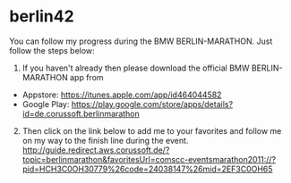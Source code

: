 # berlin42

You can follow my progress during the BMW BERLIN-MARATHON. Just follow the steps below:

1. If you haven't already then please download the official BMW BERLIN-MARATHON app from
  - Appstore: https://itunes.apple.com/app/id464044582
  - Google Play: https://play.google.com/store/apps/details?id=de.corussoft.berlinmarathon

2. Then click on the link below to add me to your favorites and follow me on my way to the finish line during the event.
http://guide.redirect.aws.corussoft.de/?topic=berlinmarathon&favoritesUrl=comscc-eventsmarathon2011://?pid=HCH3C0OH30779%26code=24038147%26mid=2EF3C0OH65
